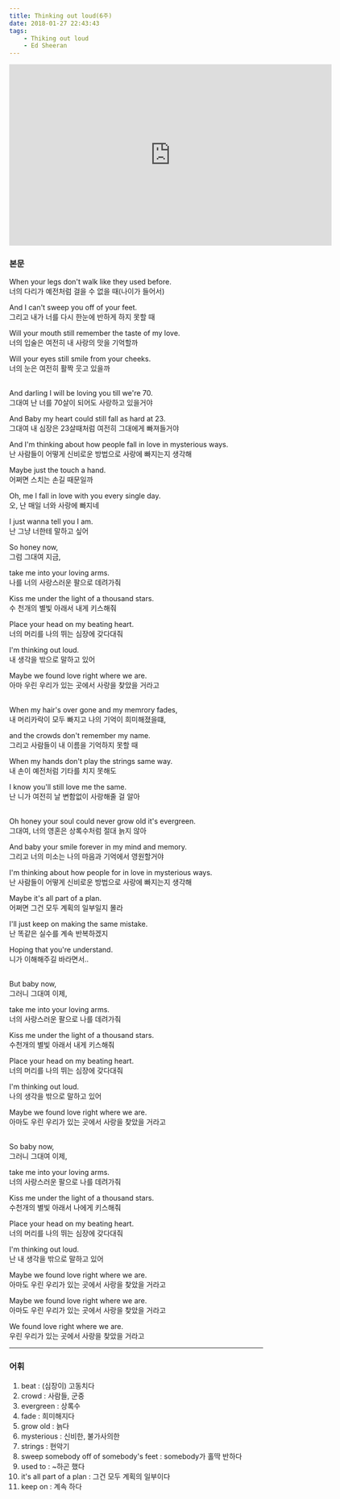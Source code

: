 ```yaml
---
title: Thinking out loud(6주)
date: 2018-01-27 22:43:43
tags:
    - Thiking out loud
    - Ed Sheeran
---
```


<iframe width="640" height="360" src="https://www.youtube.com/embed/lp-EO5I60KA" frameborder="0" allow="autoplay; encrypted-media" allowfullscreen></iframe>

### 본문
When your legs don't walk like they used before.  
너의 다리가 예전처럼 걸을 수 없을 때(나이가 들어서)  

And I can't sweep you off of your feet.  
그리고 내가 너를 다시 한눈에 반하게 하지 못할 때  

Will your mouth still remember the taste of my love.  
너의 입술은 여전히 내 사랑의 맛을 기억할까

Will your eyes still smile from your cheeks.  
너의 눈은 여전히 활짝 웃고 있을까  
<br/>

And darling I will be loving you till we're 70.  
그대여 난 너를 70살이 되어도 사랑하고 있을거야  

And Baby my heart could still fall as hard at 23.  
그대여 내 심장은 23살때처럼 여전히 그대에게 빠져들거야  

And I'm thinking about how people fall in love in mysterious ways.  
난 사람들이 어떻게 신비로운 방법으로 사랑에 빠지는지 생각해  

Maybe just the touch a hand.  
어쩌면 스치는 손길 때문일까

Oh, me I fall in love with you every single day.  
오, 난 매일 너와 사랑에 빠지네

I just wanna tell you I am.  
난 그냥 너한테 말하고 싶어
<br/>

So honey now,  
그럼 그대여 지금,  

take me into your loving arms.  
나를 너의 사랑스러운 팔으로 데려가줘  

Kiss me under the light of a thousand stars.  
수 천개의 별빛 아래서 내게 키스해줘  

Place your head on my beating heart.  
너의 머리를 나의 뛰는 심장에 갖다대줘  

I'm thinking out loud.  
내 생각을 밖으로 말하고 있어  

Maybe we found love right where we are.  
아마 우린 우리가 있는 곳에서 사랑을 찾았을 거라고  
<br/>

When my hair's over gone and my memrory fades,  
내 머리카락이 모두 빠지고 나의 기억이 희미해졌을떄,  

and the crowds don't remember my name.  
그리고 사람들이 내 이름을 기억하지 못할 때  

When my hands don't play the strings same way.  
내 손이 예전처럼 기타를 치지 못해도  

I know you'll still love me the same.  
난 니가 여전히 날 변함없이 사랑해줄 걸 알아  
<br/>

Oh honey your soul could never grow old it's evergreen.  
그대여, 너의 영혼은 상록수처럼 절대 늙지 않아  

And baby your smile forever in my mind and memory.  
그리고 너의 미소는 나의 마음과 기억에서 영원할거야  

I'm thinking about how people for in love in mysterious ways.  
난 사람들이 어떻게 신비로운 방법으로 사랑에 빠지는지 생각해  

Maybe it's all part of a plan.  
어쩌면 그건 모두 계획의 일부일지 몰라  

I'll just keep on making the same mistake.  
난 똑같은 실수를 계속 반복하겠지  

Hoping that you're understand.  
니가 이해해주길 바라면서..  
<br/>

But baby now,  
그러니 그대여 이제,  

take me into your loving arms.  
너의 사랑스러운 팔으로 나를 데려가줘  

Kiss me under the light of a thousand stars.  
수천개의 별빛 아래서 내게 키스해줘  

Place your head on my beating heart.  
너의 머리를 나의 뛰는 심장에 갖다대줘  

I'm thinking out loud.  
나의 생각을 밖으로 말하고 있어  

Maybe we found love right where we are.  
아마도 우린 우리가 있는 곳에서 사랑을 찾았을 거라고  
<br/>

So baby now,  
그러니 그대여 이제,  

take me into your loving arms.  
너의 사랑스러운 팔으로 나를 데려가줘  

Kiss me under the light of a thousand stars.  
수천개의 별빛 아래서 나에게 키스해줘  

Place your head on my beating heart.  
너의 머리를 나의 뛰는 심장에 갖다대줘  

I'm thinking out loud.  
난 내 생각을 밖으로 말하고 있어  

Maybe we found love right where we are.  
아마도 우린 우리가 있는 곳에서 사랑을 찾았을 거라고  

Maybe we found love right where we are.  
아마도 우린 우리가 있는 곳에서 사랑을 찾았을 거라고  

We found love right where we are.  
우린 우리가 있는 곳에서 사랑을 찾았을 거라고  

---

### 어휘
1. beat : (심장이) 고동치다
1. crowd : 사람들, 군중
1. evergreen : 상록수
1. fade : 희미해지다
1. grow old : 늙다
1. mysterious : 신비한, 불가사의한
1. strings : 현악기
1. sweep somebody off of somebody's feet : somebody가 홀딱 반하다
1. used to : ~하곤 했다
1. it's all part of a plan : 그건 모두 계획의 일부이다
1. keep on : 계속 하다

<!-- more -->